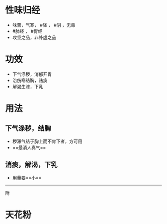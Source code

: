 # 性味归经
- 味苦，气寒， #降 ， #阴 ，无毒
-  #肺经 ， #胃经 
-  攻坚之品，非补虚之品
# 功效
- 下气涤秽，消郁开胃
- 治伤寒结胸，祛痰
- 解渴生津，下乳
# 用法
## 下气涤秽，结胸
- 秽滞气结于胸上而不肯下者，方可用
- ==最消人真气==
## 消痰，解渴，下乳
- 用量要==小==
---
附
# 天花粉
